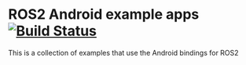 # ROS2 Android example apps [![Build Status](https://travis-ci.org/ros2java-alfred/ros2_android_examples.svg?branch=master)](https://travis-ci.org/ros2java-alfred/ros2_android_examples)

This is a collection of examples that use the Android bindings for ROS2
